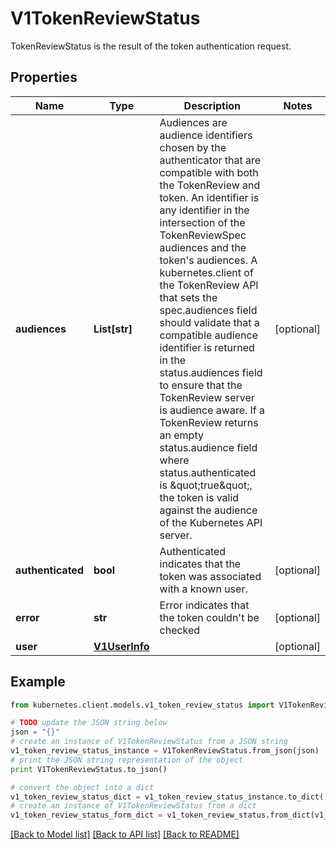 # V1TokenReviewStatus

TokenReviewStatus is the result of the token authentication request.

## Properties
Name | Type | Description | Notes
------------ | ------------- | ------------- | -------------
**audiences** | **List[str]** | Audiences are audience identifiers chosen by the authenticator that are compatible with both the TokenReview and token. An identifier is any identifier in the intersection of the TokenReviewSpec audiences and the token&#39;s audiences. A kubernetes.client of the TokenReview API that sets the spec.audiences field should validate that a compatible audience identifier is returned in the status.audiences field to ensure that the TokenReview server is audience aware. If a TokenReview returns an empty status.audience field where status.authenticated is \&quot;true\&quot;, the token is valid against the audience of the Kubernetes API server. | [optional] 
**authenticated** | **bool** | Authenticated indicates that the token was associated with a known user. | [optional] 
**error** | **str** | Error indicates that the token couldn&#39;t be checked | [optional] 
**user** | [**V1UserInfo**](V1UserInfo.md) |  | [optional] 

## Example

```python
from kubernetes.client.models.v1_token_review_status import V1TokenReviewStatus

# TODO update the JSON string below
json = "{}"
# create an instance of V1TokenReviewStatus from a JSON string
v1_token_review_status_instance = V1TokenReviewStatus.from_json(json)
# print the JSON string representation of the object
print V1TokenReviewStatus.to_json()

# convert the object into a dict
v1_token_review_status_dict = v1_token_review_status_instance.to_dict()
# create an instance of V1TokenReviewStatus from a dict
v1_token_review_status_form_dict = v1_token_review_status.from_dict(v1_token_review_status_dict)
```
[[Back to Model list]](../README.md#documentation-for-models) [[Back to API list]](../README.md#documentation-for-api-endpoints) [[Back to README]](../README.md)



